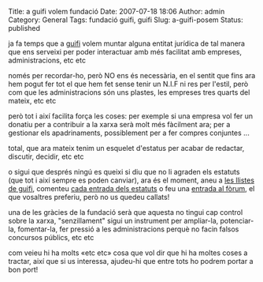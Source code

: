 Title: a guifi volem fundació
Date: 2007-07-18 18:06
Author: admin
Category: General
Tags: fundació guifi, guifi
Slug: a-guifi-posem
Status: published

ja fa temps que a <a href="http://guifi.net" target="_blank" rel="noopener">guifi</a> volem muntar alguna entitat jurídica de tal manera que ens serveixi per poder interactuar amb més facilitat amb empreses, administracions, etc etc

només per recordar-ho, però NO ens és necessària, en el sentit que fins ara hem pogut fer tot el que hem fet sense tenir un N.I.F ni res per l'estil, però com que les administracions són uns plastes, les empreses tres quarts del mateix, etc etc

però tot i així facilita força les coses: per exemple si una empresa vol fer un donatiu per a contribuir a la xarxa serà molt més fàcilment ara; per a gestionar els apadrinaments, possiblement per a fer compres conjuntes ...

total, que ara mateix tenim un esquelet d'estatus per acabar de redactar, discutir, decidir, etc etc

o sigui que després ningú es queixi si diu que no li agraden els estatuts (que tot i així sempre es poden canviar), ara és el moment, aneu a <a href="http://guifi.net/ca/llistes_guifi" target="_blank" rel="noopener">les llistes de guifi</a>, comenteu <a href="http://www.guifi.net/node/9854" target="_blank" rel="noopener">cada entrada dels estatuts</a> o feu una <a href="http://guifi.net/ca/forum/126" target="_blank" rel="noopener">entrada al fòrum</a>, el que vosaltres preferiu, però no us quedeu callats!

una de les gràcies de la fundació serà que aquesta no tingui cap control sobre la xarxa, "senzillament" sigui un instrument per ampliar-la, potenciar-la, fomentar-la, fer pressió a les administracions perquè no facin falsos concursos públics, etc etc

com veieu hi ha molts «etc etc» cosa que vol dir que hi ha moltes coses a tractar, així que si us interessa, ajudeu-hi que entre tots ho podrem portar a bon port!
